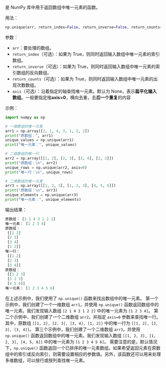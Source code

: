 是 NumPy 库中用于返回数组中唯一元素的函数。

用法：
```python
np.unique(arr, return_index=False, return_inverse=False, return_counts=False, axis=None)
```

参数：
- `arr`：要处理的数组。
- `return_index`（可选）：如果为 True，则同时返回输入数组中唯一元素的索引数组。
- `return_inverse`（可选）：如果为 True，则同时返回输入数组中唯一元素的索引数组的反向数组。
- `return_counts`（可选）：如果为 True，则同时返回输入数组中唯一元素的出现次数数组。
- `axis`（可选）：沿着指定的轴查找唯一元素。默认为 None，表示**扁平化输入数组**。一般要指定维**axis=0**，横向去重，去**后一个重复**的内容

示例：
```python
import numpy as np

# 一维数组的唯一元素
arr1 = np.array([2, 1, 4, 3, 1, 2, 2])
print("原数组：", arr1)
unique_values = np.unique(arr1)
print("唯一元素：", unique_values)

# 二维数组的唯一行
arr2 = np.array([[1, 2], [2, 3], [3, 4], [1, 2]])
print("原数组：\n", arr2)
unique_rows = np.unique(arr2, axis=0)
print("唯一行：\n", unique_rows)

# 二维数组的唯一元素
arr3 = np.array([[1, 2, 3], [1, 2, 3], [4, 5, 6]])
print("原数组：\n", arr3)
unique_elements = np.unique(arr3)
print("唯一元素：", unique_elements)
```

输出结果：
```python
原数组： [2 1 4 3 1 2 2]
唯一元素： [1 2 3 4]
原数组：
 [[1 2]
 [2 3]
 [3 4]
 [1 2]]
唯一行：
 [[1 2]
 [2 3]
 [3 4]]
原数组：
 [[1 2 3]
 [1 2 3]
 [4 5 6]]
唯一元素： [1 2 3 4 5 6]
```

在上述示例中，我们使用了 `np.unique()` 函数来找出数组中的唯一元素。
第一个示例中，我们创建了一个一维数组 `arr1`，并使用 `np.unique()` 函数返回数组中的唯一元素。我们发现输入数组 `[2 1 4 3 1 2 2]` 中的唯一元素为 `[1 2 3 4]`。
第二个示例中，我们创建了一个二维数组 `arr2`，并指定 `axis=0` 参数来查找唯一行。其中，原数组 `[[1, 2], [2, 3], [3, 4], [1, 2]]` 中的唯一行为 `[[1, 2], [2, 3], [3, 4]]`。
第三个示例中，我们创建了一个二维数组 `arr3`，并使用 `np.unique()` 函数返回数组中的唯一元素。我们发现输入数组 `[[1, 2, 3], [1, 2, 3], [4, 5, 6]]` 中的唯一元素为 `[1 2 3 4 5 6]`。
需要注意的是，默认情况下，`np.unique()` 函数返回一个已排序的唯一元素数组。如果希望返回元素在原数组中的索引或反向索引，则需要设置相应的参数值。另外，该函数还可以用来处理多维数组，可以按行或按列查找唯一元素。